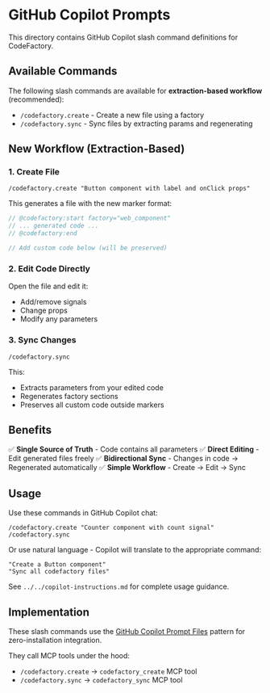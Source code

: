 # GitHub Copilot Prompts

This directory contains GitHub Copilot slash command definitions for CodeFactory.

## Available Commands

The following slash commands are available for **extraction-based workflow** (recommended):

- `/codefactory.create` - Create a new file using a factory
- `/codefactory.sync` - Sync files by extracting params and regenerating

## New Workflow (Extraction-Based)

### 1. Create File
```
/codefactory.create "Button component with label and onClick props"
```

This generates a file with the new marker format:
```typescript
// @codefactory:start factory="web_component"
// ... generated code ...
// @codefactory:end

// Add custom code below (will be preserved)
```

### 2. Edit Code Directly
Open the file and edit it:
- Add/remove signals
- Change props
- Modify any parameters

### 3. Sync Changes
```
/codefactory.sync
```

This:
- Extracts parameters from your edited code
- Regenerates factory sections
- Preserves all custom code outside markers

## Benefits

✅ **Single Source of Truth** - Code contains all parameters
✅ **Direct Editing** - Edit generated files freely
✅ **Bidirectional Sync** - Changes in code → Regenerated automatically
✅ **Simple Workflow** - Create → Edit → Sync

## Usage

Use these commands in GitHub Copilot chat:

```
/codefactory.create "Counter component with count signal"
/codefactory.sync
```

Or use natural language - Copilot will translate to the appropriate command:

```
"Create a Button component"
"Sync all codefactory files"
```

See `../../copilot-instructions.md` for complete usage guidance.

## Implementation

These slash commands use the [GitHub Copilot Prompt Files](https://docs.github.com/en/copilot/customizing-copilot/adding-custom-instructions-for-github-copilot) pattern for zero-installation integration.

They call MCP tools under the hood:
- `/codefactory.create` → `codefactory_create` MCP tool
- `/codefactory.sync` → `codefactory_sync` MCP tool

